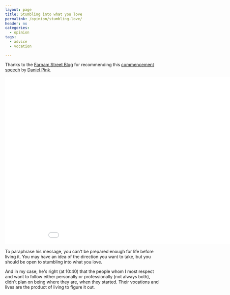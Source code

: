 ```yaml
---
layout: page
title: Stumbling into what you love
permalink: /opinion/stumbling-love/
header: no
categories:
  - opinion
tags:
  - advice
  - vocation

---
```

Thanks to the [Farnam Street Blog][1] for recommending this [commencement speech][2] by [Daniel Pink][3].

<div class="flex-video">
<iframe width='970' height='546' src='//www.youtube.com/embed/VOU6zoRI3BU' frameborder='0' allowfullscreen></iframe>
</div>

To paraphrase his message, you can't be prepared enough for life before living it. You may have an idea of the direction you want to take, but you should be open to stumbling into what you love.

And in my case, he's right (at 10:40) that the people whom I most respect and want to follow either personally or professionally (not always both), didn't plan on being where they are, when they started. Their vocations and lives are the product of living to figure it out.

 [1]: http://www.farnamstreetblog.com
 [2]: https://www.youtube.com/watch?v=VOU6zoRI3BU
 [3]: https://en.wikipedia.org/wiki/Daniel_H._Pink
